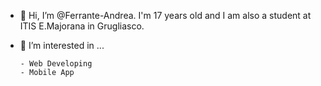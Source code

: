 - 👋 Hi, I’m @Ferrante-Andrea. I'm 17 years old and I am also a student at ITIS E.Majorana in Grugliasco.
  
- 👀 I’m interested in ...

      - Web Developing
      - Mobile App
  
<!---
Ferrante-Andrea/Ferrante-Andrea is a ✨ special ✨ repository because its `README.md` (this file) appears on your GitHub profile.
You can click the Preview link to take a look at your changes.
--->
